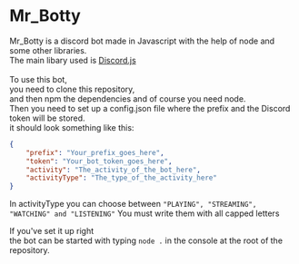 # Mr_Botty
Mr_Botty is a discord bot made in Javascript with the help of node and some other libraries.<br>
The main libary used is [Discord.js](https://discord.js.org)
<br><br>
To use this bot,<br>
you need to clone this repository,<br>
and then npm the dependencies and of course you need node.<br>
Then you need to set up a config.json file where the prefix and the Discord token will be stored.<br>
it should look something like this:<br>
```json
{
    "prefix": "Your_prefix_goes_here",
    "token": "Your_bot_token_goes_here",
    "activity": "The_activity_of_the_bot_here",
    "activityType": "The_type_of_the_activity_here"
}
```
In activityType you can choose between ```"PLAYING", "STREAMING", "WATCHING" and "LISTENING"```
You must write them with all capped letters

If you've set it up right<br>
the bot can be started with typing `node .` in the console at the root of the repository.
